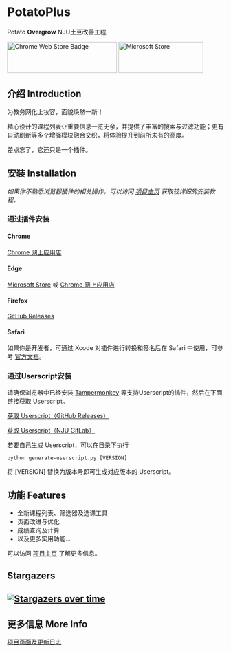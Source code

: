 # PotatoPlus

Potato **Overgrow** NJU土豆改善工程

<a href='https://chrome.google.com/webstore/detail/potatoplus/mokphlegfcilcbnjmhgfikjgnbnconba'><img src='https://storage.googleapis.com/web-dev-uploads/image/WlD8wC6g8khYWPJUsQceQkhXSlv1/iNEddTyWiMfLSwFD6qGq.png' alt='Chrome Web Store Badge' style='width: 255px; height: 72px;'/></a> <a href='https://microsoftedge.microsoft.com/addons/detail/potatoplus/miofoebmeohjbieochdmaolpaneapmib'><img src='https://developer.microsoft.com/store/badges/images/English_get-it-from-MS.png' alt='Microsoft Store' style='width: 196.62px; height: 72px;'/></a>


## 介绍 Introduction

为教务网化上妆容，面貌焕然一新！

精心设计的课程列表让重要信息一览无余，并提供了丰富的搜索与过滤功能；更有自动刷新等多个增强模块融合交织，将体验提升到前所未有的高度。

差点忘了，它还只是一个插件。

## 安装 Installation

*如果你不熟悉浏览器插件的相关操作，可以访问 [项目主页](https://cubiccm.ddns.net/2019/09/potatojw-upgraded/) 获取较详细的安装教程。*

### 通过插件安装

#### Chrome

[Chrome 网上应用店](https://chrome.google.com/webstore/detail/potatoplus/mokphlegfcilcbnjmhgfikjgnbnconba)

#### Edge

[Microsoft Store](https://microsoftedge.microsoft.com/addons/detail/potatoplus/miofoebmeohjbieochdmaolpaneapmib) 或 [Chrome 网上应用店](https://chrome.google.com/webstore/detail/potatoplus/mokphlegfcilcbnjmhgfikjgnbnconba)

#### Firefox

[GitHub Releases](https://github.com/cubiccm/potatoplus/releases/latest/download/PotatoPlus.xpi)

#### Safari

如果你是开发者，可通过 Xcode 对插件进行转换和签名后在 Safari 中使用，可参考 [官方文档](https://developer.apple.com/documentation/safariservices/safari_web_extensions/converting_a_web_extension_for_safari)。

### 通过Userscript安装

请确保浏览器中已经安装 [Tampermonkey](https://tampermonkey.net) 等支持Userscript的插件，然后在下面链接获取 Userscript。

[获取 Userscript（GitHub Releases）](https://github.com/cubiccm/potatoplus/releases/latest/download/potatoplus.user.js)

[获取 Userscript（NJU GitLab）](https://git.nju.edu.cn/Limos/cdn/-/raw/master/potatoplus.user.js)

若要自己生成 Userscript，可以在目录下执行

```shell
python generate-userscript.py [VERSION]
```

将 \[VERSION\] 替换为版本号即可生成对应版本的 Userscript。

## 功能 Features

- 全新课程列表、筛选器及选课工具
- 页面改进与优化
- 成绩查询及计算
- 以及更多实用功能...

可以访问 [项目主页](https://cubiccm.ddns.net/2019/09/potatojw-upgraded/) 了解更多信息。
    
## Stargazers

## [![Stargazers over time](https://starchart.cc/cubiccm/potatoplus.svg)](https://starchart.cc/cubiccm/potatoplus)


## 更多信息 More Info

[项目页面及更新日志](https://cubiccm.ddns.net/2019/09/potatojw-upgraded/)
